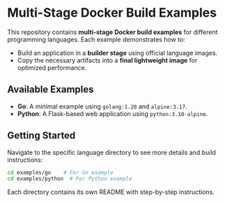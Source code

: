 # Multi-Stage Docker Build Examples

This repository contains **multi-stage Docker build examples** for different programming languages. Each example demonstrates how to:

- Build an application in a **builder stage** using official language images.
- Copy the necessary artifacts into a **final lightweight image** for optimized performance.

## Available Examples

- **Go**: A minimal example using `golang:1.20` and `alpine:3.17`.
- **Python**: A Flask-based web application using `python:3.10-alpine`.

## Getting Started

Navigate to the specific language directory to see more details and build instructions:

```bash
cd examples/go    # For Go example
cd examples/python  # For Python example
```

Each directory contains its own README with step-by-step instructions.


